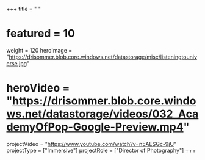 +++
title = " "
# featured = 10
weight = 120
heroImage = "https://drisommer.blob.core.windows.net/datastorage/misc/listeningtouniverse.jpg"
# heroVideo = "https://drisommer.blob.core.windows.net/datastorage/videos/032_AcademyOfPop-Google-Preview.mp4"

projectVideo = "https://www.youtube.com/watch?v=n5AESGc-9jU"
projectType = ["Immersive"]
projectRole = ["Director of Photography"]
+++
